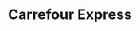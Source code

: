 ---
title: "Carrefour Express"
url: /orleans/carrefour-express-rue-de-bourgogne/
shop: commodité
---